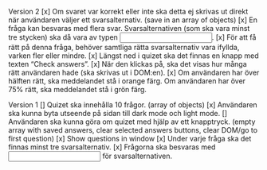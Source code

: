 Version 2
[x] Om svaret var korrekt eller inte ska detta ej skrivas ut direkt när användaren väljer ett svarsalternativ. (save in an array of objects)
[x] En fråga kan besvaras med flera svar. Svarsalternativen (som ska vara minst tre stycken) ska då vara av typen <input type=”checkbox”>. 
[x] För att få rätt på denna fråga, behöver samtliga rätta svarsalternativ vara ifyllda, varken fler eller mindre.
[x] Längst ned i quizet ska det finnas en knapp med texten “Check answers”. 
[x] När den klickas på, ska det visas hur många rätt användaren hade (ska skrivas ut i DOM:en). 
[x] Om användaren har över hälften rätt, ska meddelandet stå i orange färg. Om användaren har över 75% rätt, ska meddelandet stå i grön färg.

Version 1
[] Quizet ska innehålla 10 frågor. (array of objects)
[x] Användaren ska kunna byta utseende på sidan till dark mode och light mode.
[] Användaren ska kunna göra om quizet med hjälp av ett knapptryck. (empty array with saved answers, clear selected answers buttons, clear DOM/go to first question)
[x] Show questions in window
[x] Under varje fråga ska det finnas minst tre svarsalternativ.
[x] Frågorna ska besvaras med <input type=”radio”> för svarsalternativen.


